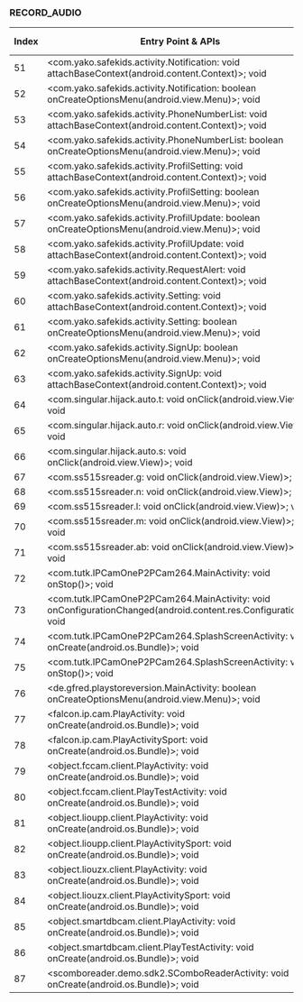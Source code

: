 ### RECORD_AUDIO
| Index | Entry Point & APIs | Screen shot | Resource id | Label |
| ------------- | ------------- | ------------- |-------------|-------------|
| 51 | <com.yako.safekids.activity.Notification: void attachBaseContext(android.content.Context)>; void <init> | ![](D:\COSMOS\output\py\Play_win8\Libraries_Demo\com.safekids.android\com.yako.safekids.activity.Notification.png) |  | |
| 52 | <com.yako.safekids.activity.Notification: boolean onCreateOptionsMenu(android.view.Menu)>; void <init> | ![](D:\COSMOS\output\py\Play_win8\Libraries_Demo\com.safekids.android\com.yako.safekids.activity.Notification.png) |  | |
| 53 | <com.yako.safekids.activity.PhoneNumberList: void attachBaseContext(android.content.Context)>; void <init> | ![](D:\COSMOS\output\py\Play_win8\Libraries_Demo\com.safekids.android\com.yako.safekids.activity.PhoneNumberList.png) |  | |
| 54 | <com.yako.safekids.activity.PhoneNumberList: boolean onCreateOptionsMenu(android.view.Menu)>; void <init> | ![](D:\COSMOS\output\py\Play_win8\Libraries_Demo\com.safekids.android\com.yako.safekids.activity.PhoneNumberList.png) |  | |
| 55 | <com.yako.safekids.activity.ProfilSetting: void attachBaseContext(android.content.Context)>; void <init> | ![](D:\COSMOS\output\py\Play_win8\Libraries_Demo\com.safekids.android\com.yako.safekids.activity.ProfilSetting.png) |  | |
| 56 | <com.yako.safekids.activity.ProfilSetting: boolean onCreateOptionsMenu(android.view.Menu)>; void <init> | ![](D:\COSMOS\output\py\Play_win8\Libraries_Demo\com.safekids.android\com.yako.safekids.activity.ProfilSetting.png) |  | |
| 57 | <com.yako.safekids.activity.ProfilUpdate: boolean onCreateOptionsMenu(android.view.Menu)>; void <init> | ![](D:\COSMOS\output\py\Play_win8\Libraries_Demo\com.safekids.android\com.yako.safekids.activity.ProfilUpdate.png) |  | |
| 58 | <com.yako.safekids.activity.ProfilUpdate: void attachBaseContext(android.content.Context)>; void <init> | ![](D:\COSMOS\output\py\Play_win8\Libraries_Demo\com.safekids.android\com.yako.safekids.activity.ProfilUpdate.png) |  | |
| 59 | <com.yako.safekids.activity.RequestAlert: void attachBaseContext(android.content.Context)>; void <init> | ![](D:\COSMOS\output\py\Play_win8\Libraries_Demo\com.safekids.android\com.yako.safekids.activity.RequestAlert.png) |  | |
| 60 | <com.yako.safekids.activity.Setting: void attachBaseContext(android.content.Context)>; void <init> | ![](D:\COSMOS\output\py\Play_win8\Libraries_Demo\com.safekids.android\com.yako.safekids.activity.Setting.png) |  | |
| 61 | <com.yako.safekids.activity.Setting: boolean onCreateOptionsMenu(android.view.Menu)>; void <init> | ![](D:\COSMOS\output\py\Play_win8\Libraries_Demo\com.safekids.android\com.yako.safekids.activity.Setting.png) |  | |
| 62 | <com.yako.safekids.activity.SignUp: boolean onCreateOptionsMenu(android.view.Menu)>; void <init> | ![](D:\COSMOS\output\py\Play_win8\Libraries_Demo\com.safekids.android\com.yako.safekids.activity.SignUp.png) |  | |
| 63 | <com.yako.safekids.activity.SignUp: void attachBaseContext(android.content.Context)>; void <init> | ![](D:\COSMOS\output\py\Play_win8\Libraries_Demo\com.safekids.android\com.yako.safekids.activity.SignUp.png) |  | |
| 64 | <com.singular.hijack.auto.t: void onClick(android.view.View)>; void <init> | ![](D:\COSMOS\output\py\Play_win8\Libraries_Demo\com.singular.hijack.auto\com.singular.hijack.auto.SReaderActivity.png) |  | |
| 65 | <com.singular.hijack.auto.r: void onClick(android.view.View)>; void <init> | ![](D:\COSMOS\output\py\Play_win8\Libraries_Demo\com.singular.hijack.auto\com.singular.hijack.auto.SReaderActivity.png) |  | |
| 66 | <com.singular.hijack.auto.s: void onClick(android.view.View)>; void <init> | ![](D:\COSMOS\output\py\Play_win8\Libraries_Demo\com.singular.hijack.auto\com.singular.hijack.auto.SReaderActivity.png) |  | |
| 67 | <com.ss515sreader.g: void onClick(android.view.View)>; void <init> | ![](D:\COSMOS\output\py\Play_win8\Libraries_Demo\com.ss515sreader\com.ss515sreader.LoadInitKeyActivity.png) |  | |
| 68 | <com.ss515sreader.n: void onClick(android.view.View)>; void <init> | ![](D:\COSMOS\output\py\Play_win8\Libraries_Demo\com.ss515sreader\com.ss515sreader.ReadCardActivity.png) |  | |
| 69 | <com.ss515sreader.l: void onClick(android.view.View)>; void <init> | ![](D:\COSMOS\output\py\Play_win8\Libraries_Demo\com.ss515sreader\com.ss515sreader.ReadCardActivity.png) |  | |
| 70 | <com.ss515sreader.m: void onClick(android.view.View)>; void <init> | ![](D:\COSMOS\output\py\Play_win8\Libraries_Demo\com.ss515sreader\com.ss515sreader.ReadCardActivity.png) |  | |
| 71 | <com.ss515sreader.ab: void onClick(android.view.View)>; void <init> | ![](D:\COSMOS\output\py\Play_win8\Libraries_Demo\com.ss515sreader\com.ss515sreader.SReaderActivity.png) |  | |
| 72 | <com.tutk.IPCamOneP2PCam264.MainActivity: void onStop()>; void <init> | ![](D:\COSMOS\output\py\Play_win8\Libraries_Demo\com.tutk.IPCamOneP2PCamLive\com.tutk.IPCamOneP2PCam264.MainActivity.png) |  | |
| 73 | <com.tutk.IPCamOneP2PCam264.MainActivity: void onConfigurationChanged(android.content.res.Configuration)>; void <init> | ![](D:\COSMOS\output\py\Play_win8\Libraries_Demo\com.tutk.IPCamOneP2PCamLive\com.tutk.IPCamOneP2PCam264.MainActivity.png) |  | |
| 74 | <com.tutk.IPCamOneP2PCam264.SplashScreenActivity: void onCreate(android.os.Bundle)>; void <init> | ![](D:\COSMOS\output\py\Play_win8\Libraries_Demo\com.tutk.IPCamOneP2PCamLive\com.tutk.IPCamOneP2PCam264.SplashScreenActivity.png) |  | |
| 75 | <com.tutk.IPCamOneP2PCam264.SplashScreenActivity: void onStop()>; void <init> | ![](D:\COSMOS\output\py\Play_win8\Libraries_Demo\com.tutk.IPCamOneP2PCamLive\com.tutk.IPCamOneP2PCam264.SplashScreenActivity.png) |  | |
| 76 | <de.gfred.playstoreversion.MainActivity: boolean onCreateOptionsMenu(android.view.Menu)>; void <init> | ![](D:\COSMOS\output\py\Play_win8\Libraries_Demo\de.gfred.playstoreversionexample\de.gfred.playstoreversion.MainActivity.png) |  | |
| 77 | <falcon.ip.cam.PlayActivity: void onCreate(android.os.Bundle)>; void <init> | ![](D:\COSMOS\output\py\Play_win8\Libraries_Demo\falcon.ip.cam\falcon.ip.cam.PlayActivity.png) |  | |
| 78 | <falcon.ip.cam.PlayActivitySport: void onCreate(android.os.Bundle)>; void <init> | ![](D:\COSMOS\output\py\Play_win8\Libraries_Demo\falcon.ip.cam\falcon.ip.cam.PlayActivitySport.png) |  | |
| 79 | <object.fccam.client.PlayActivity: void onCreate(android.os.Bundle)>; void <init> | ![](D:\COSMOS\output\py\Play_win8\Libraries_Demo\object.fccam.client\object.fccam.client.PlayActivity.png) |  | |
| 80 | <object.fccam.client.PlayTestActivity: void onCreate(android.os.Bundle)>; void <init> | ![](D:\COSMOS\output\py\Play_win8\Libraries_Demo\object.fccam.client\object.fccam.client.PlayTestActivity.png) |  | |
| 81 | <object.lioupp.client.PlayActivity: void onCreate(android.os.Bundle)>; void <init> | ![](D:\COSMOS\output\py\Play_win8\Libraries_Demo\object.lioupp.client\object.lioupp.client.PlayActivity.png) |  | |
| 82 | <object.lioupp.client.PlayActivitySport: void onCreate(android.os.Bundle)>; void <init> | ![](D:\COSMOS\output\py\Play_win8\Libraries_Demo\object.lioupp.client\object.lioupp.client.PlayActivitySport.png) |  | |
| 83 | <object.liouzx.client.PlayActivity: void onCreate(android.os.Bundle)>; void <init> | ![](D:\COSMOS\output\py\Play_win8\Libraries_Demo\object.liouzx.client\object.liouzx.client.PlayActivity.png) |  | |
| 84 | <object.liouzx.client.PlayActivitySport: void onCreate(android.os.Bundle)>; void <init> | ![](D:\COSMOS\output\py\Play_win8\Libraries_Demo\object.liouzx.client\object.liouzx.client.PlayActivitySport.png) |  | |
| 85 | <object.smartdbcam.client.PlayActivity: void onCreate(android.os.Bundle)>; void <init> | ![](D:\COSMOS\output\py\Play_win8\Libraries_Demo\object.smartdbcam.client\object.smartdbcam.client.PlayActivity.png) |  | |
| 86 | <object.smartdbcam.client.PlayTestActivity: void onCreate(android.os.Bundle)>; void <init> | ![](D:\COSMOS\output\py\Play_win8\Libraries_Demo\object.smartdbcam.client\object.smartdbcam.client.PlayTestActivity.png) |  | |
| 87 | <scomboreader.demo.sdk2.SComboReaderActivity: void onCreate(android.os.Bundle)>; void <init> | ![](D:\COSMOS\output\py\Play_win8\Libraries_Demo\scomboreader.demo.sdk2\scomboreader.demo.sdk2.SComboReaderActivity.png) |  | |
